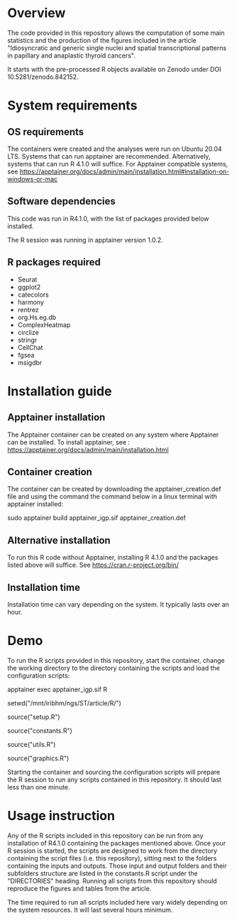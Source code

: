 # Overview
The code provided in this repository allows the computation of some main statistics and the production of the figures included in the article "Idiosyncratic and generic single nuclei and spatial transcriptional patterns in papillary and anaplastic thyroid cancers".

It starts with the pre-processed R objects available on Zenodo under DOI 10.5281/zenodo.842152.

# System requirements
## OS requirements
The containers were created and the analyses were run on Ubuntu 20.04 LTS. Systems that can run apptainer are recommended. Alternatively, systems that can run R 4.1.0 will suffice. For Apptainer compatible systems, see https://apptainer.org/docs/admin/main/installation.html#installation-on-windows-or-mac
## Software dependencies
This code was run in R4.1.0, with the list of packages provided below installed.

The R session was running in apptainer version 1.0.2.
## R packages required
* Seurat
* ggplot2
* catecolors
* harmony
* rentrez
* org.Hs.eg.db
* ComplexHeatmap
* circlize
* stringr
* CellChat
* fgsea
* msigdbr


# Installation guide
## Apptainer installation
The Apptainer container can be created on any system where Apptainer can be installed. To install apptainer, see : https://apptainer.org/docs/admin/main/installation.html
## Container creation
The container can be created by downloading the apptainer_creation.def file and using the command the command below in a linux terminal with apptainer installed:

sudo apptainer build apptainer_igp.sif apptainer_creation.def

## Alternative installation
To run this R code without Apptainer, installing R 4.1.0 and the packages listed above will suffice. See https://cran.r-project.org/bin/
## Installation time
Installation time can vary depending on the system. It typically lasts over an hour.

# Demo
To run the R scripts provided in this repository, start the container, change the working directory to the directory containing the scripts and load the configuration scripts:

apptainer exec apptainer_igp.sif R

setwd("/mnt/iribhm/ngs/ST/article/R/")

source("setup.R")

source("constants.R")

source("utils.R")

source("graphics.R")

Starting the container and sourcing the configuration scripts will prepare the R session to run any scripts contained in this repository. It should last less than one minute. 

# Usage instruction
Any of the R scripts included in this repository can be run from any installation of R4.1.0 containing the packages mentioned above. Once your R session is started, the scripts are designed to work from the directory containing the script files (i.e. this repository), sitting next to the folders containing the inputs and outputs. Those input and output folders and their subfolders structure are listed in the constants.R script under the "DIRECTORIES" heading. Running all scripts from this repository should reproduce the figures and tables from the article.

The time required to run all scripts included here vary widely depending on the system resources. It will last several hours minimum.
